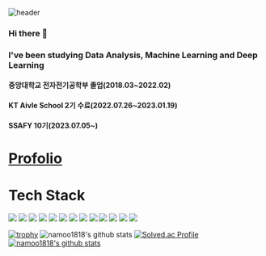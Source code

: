 ![header](https://capsule-render.vercel.app/api?type=waving&color=F7CAC9&fontColor=92A8D1&fontAlignY=45&height=220&section=header&text=Minji%20Lee&fontSize=40)

### Hi there 👋
### I've been studying Data Analysis, Machine Learning and Deep Learning
#### 중앙대학교 전자전기공학부 졸업(2018.03~2022.02)
#### KT Aivle School 2기 수료(2022.07.26~2023.01.19)
#### SSAFY 10기(2023.07.05~)

# [Profolio](https://www.canva.com/design/DAGGBJkUmCY/3IgYEoCxjmVPAWoi_LhjMw/edit?utm_content=DAGGBJkUmCY&utm_campaign=designshare&utm_medium=link2&utm_source=sharebutton)

# Tech Stack
<img src="https://img.shields.io/badge/java-007396?style=flat&logo=java&logoColor=white"> <img src="https://img.shields.io/badge/html5-E34F26?style=flat&logo=html5&logoColor=white"> <img src="https://img.shields.io/badge/css-1572B6?style=flat&logo=css3&logoColor=white"> <img src="https://img.shields.io/badge/javascript-F7DF1E?style=flat&logo=javascript&logoColor=black"> <img src="https://img.shields.io/badge/bootstrap-7952B3?style=flat&logo=bootstrap&logoColor=white"> <img src="https://img.shields.io/badge/Python-3776AB?style=flat&logo=Python&logoColor=white"/> <img src="https://img.shields.io/badge/django-092E20?style=flat&logo=django&logoColor=white"> <img src="https://img.shields.io/badge/mysql-4479A1?style=flat&logo=mysql&logoColor=white"> <img src="https://img.shields.io/badge/Pandas-150458?style=flat&logo=pandas&logoColor=white"/> <img src="https://img.shields.io/badge/NumPy-013243?style=flat&logo=NumPy&logoColor=white"/> <img src="https://img.shields.io/badge/TensorFlow-FF6F00?style=flat&logo=TensorFlow&logoColor=white"/> <img src="https://img.shields.io/badge/GitHub-181717?style=flat&logo=GitHub&logoColor=white"/> <img src="https://img.shields.io/badge/Notion-000000?style=flat&logo=Notion&logoColor=white"/>

[![trophy](https://github-profile-trophy.vercel.app/?username=namoo1818)](https://github.com/ryo-ma/github-profile-trophy)
![namoo1818's github stats](https://github-readme-stats.vercel.app/api?username=namoo1818&show_icons=true)
[![Solved.ac Profile](http://mazassumnida.wtf/api/v2/generate_badge?boj=namoo1818)](https://solved.ac/namoo1818/)
[![namoo1818's github stats](https://github-readme-stats.vercel.app/api/top-langs/?username=namoo1818&show_icons=true&hide_border=true&title_color=004386&icon_color=004386&layout=compact)](https://github.com/namoo1818)



<!--
**namoo1818/namoo1818** is a ✨ _special_ ✨ repository because its `README.md` (this file) appears on your GitHub profile.

Here are some ideas to get you started:

- 🔭 I’m currently working on ...
- 🌱 I’m currently learning ...
- 👯 I’m looking to collaborate on ...
- 🤔 I’m looking for help with ...
- 💬 Ask me about ...
- 📫 How to reach me: ...
- 😄 Pronouns: ...
- ⚡ Fun fact: ...
-->

